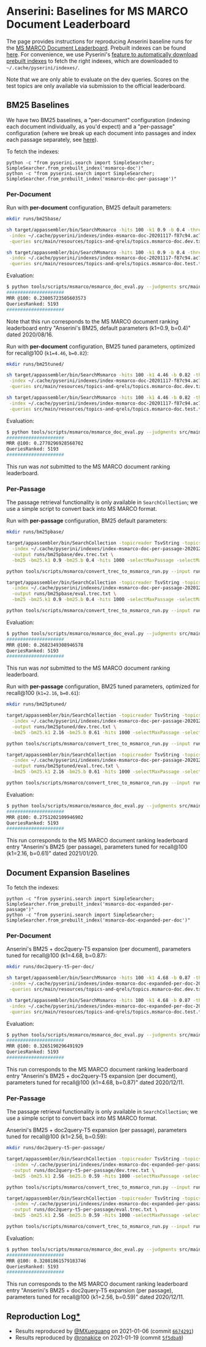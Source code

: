 # Anserini: Baselines for MS MARCO Document Leaderboard

The page provides instructions for reproducing Anserini baseline runs for the [MS MARCO Document Leaderboard](https://microsoft.github.io/MSMARCO-Document-Ranking-Submissions/leaderboard/).
Prebuilt indexes can be found [here](https://git.uwaterloo.ca/jimmylin/anserini-indexes/).
For convenience, we use Pyserini's [feature to automatically download prebuilt indexes](https://github.com/castorini/pyserini/blob/master/docs/prebuilt-indexes.md) to fetch the right indexes, which are downloaded to `~/.cache/pyserini/indexes/`.

Note that we are only able to evaluate on the dev queries.
Scores on the test topics are only available via submission to the official leaderboard.

## BM25 Baselines

We have two BM25 baselines, a "per-document" configuration (indexing each document individually, as you'd expect) and a "per-passage" configuration (where we break up each document into passages and index each passage separately, see [here](https://github.com/castorini/docTTTTTquery#per-passage-expansion)).

To fetch the indexes:

```
python -c "from pyserini.search import SimpleSearcher; SimpleSearcher.from_prebuilt_index('msmarco-doc')"
python -c "from pyserini.search import SimpleSearcher; SimpleSearcher.from_prebuilt_index('msmarco-doc-per-passage')"
```

### Per-Document

Run with **per-document** configuration, BM25 default parameters:

```bash
mkdir runs/bm25base/

sh target/appassembler/bin/SearchMsmarco -hits 100 -k1 0.9 -b 0.4 -threads 9 \
 -index ~/.cache/pyserini/indexes/index-msmarco-doc-20201117-f87c94.ac747860e7a37aed37cc30ed3990f273 \
 -queries src/main/resources/topics-and-qrels/topics.msmarco-doc.dev.txt -output runs/bm25base/dev.txt &

sh target/appassembler/bin/SearchMsmarco -hits 100 -k1 0.9 -b 0.4 -threads 9 \
 -index ~/.cache/pyserini/indexes/index-msmarco-doc-20201117-f87c94.ac747860e7a37aed37cc30ed3990f273 \
 -queries src/main/resources/topics-and-qrels/topics.msmarco-doc.test.txt -output runs/bm25base/eval.txt &
```

Evaluation:

```bash
$ python tools/scripts/msmarco/msmarco_doc_eval.py --judgments src/main/resources/topics-and-qrels/qrels.msmarco-doc.dev.txt --run runs/bm25base/dev.txt
#####################
MRR @100: 0.23005723505603573
QueriesRanked: 5193
#####################
```

Note that this run corresponds to the MS MARCO document ranking leaderboard entry "Anserini's BM25, default parameters (k1=0.9, b=0.4)" dated 2020/08/16.		

Run with **per-document** configuration, BM25 tuned parameters, optimized for recall@100 (`k1=4.46`, `b=0.82`):

```bash
mkdir runs/bm25tuned/

sh target/appassembler/bin/SearchMsmarco -hits 100 -k1 4.46 -b 0.82 -threads 9 \
 -index ~/.cache/pyserini/indexes/index-msmarco-doc-20201117-f87c94.ac747860e7a37aed37cc30ed3990f273 \
 -queries src/main/resources/topics-and-qrels/topics.msmarco-doc.dev.txt -output runs/bm25tuned/dev.txt &

sh target/appassembler/bin/SearchMsmarco -hits 100 -k1 4.46 -b 0.82 -threads 9 \
 -index ~/.cache/pyserini/indexes/index-msmarco-doc-20201117-f87c94.ac747860e7a37aed37cc30ed3990f273 \
 -queries src/main/resources/topics-and-qrels/topics.msmarco-doc.test.txt -output runs/bm25tuned/eval.txt &
```

Evaluation:

```bash
$ python tools/scripts/msmarco/msmarco_doc_eval.py --judgments src/main/resources/topics-and-qrels/qrels.msmarco-doc.dev.txt --run runs/bm25tuned/dev.txt
#####################
MRR @100: 0.2770296928568702
QueriesRanked: 5193
#####################
```

This run was _not_ submitted to the MS MARCO document ranking leaderboard.


### Per-Passage

The passage retrieval functionality is only available in `SearchCollection`; we use a simple script to convert back into MS MARCO format.

Run with **per-passage** configuration, BM25 default parameters:

```bash
mkdir runs/bm25pbase/

target/appassembler/bin/SearchCollection -topicreader TsvString -topics src/main/resources/topics-and-qrels/topics.msmarco-doc.dev.txt \
  -index ~/.cache/pyserini/indexes/index-msmarco-doc-per-passage-20201204-f50dcc.797367406a7542b649cefa6b41cf4c33/ \
  -output runs/bm25pbase/dev.trec.txt \
  -bm25 -bm25.k1 0.9 -bm25.b 0.4 -hits 1000 -selectMaxPassage -selectMaxPassage.delimiter "#" -selectMaxPassage.hits 100 &

python tools/scripts/msmarco/convert_trec_to_msmarco_run.py --input runs/bm25pbase/dev.trec.txt --output runs/bm25pbase/dev.txt

target/appassembler/bin/SearchCollection -topicreader TsvString -topics src/main/resources/topics-and-qrels/topics.msmarco-doc.test.txt \
  -index ~/.cache/pyserini/indexes/index-msmarco-doc-per-passage-20201204-f50dcc.797367406a7542b649cefa6b41cf4c33/ \
  -output runs/bm25pbase/eval.trec.txt \
  -bm25 -bm25.k1 0.9 -bm25.b 0.4 -hits 1000 -selectMaxPassage -selectMaxPassage.delimiter "#" -selectMaxPassage.hits 100 &

python tools/scripts/msmarco/convert_trec_to_msmarco_run.py --input runs/bm25pbase/eval.trec.txt --output runs/bm25pbase/eval.txt
```

Evaluation:

```bash
$ python tools/scripts/msmarco/msmarco_doc_eval.py --judgments src/main/resources/topics-and-qrels/qrels.msmarco-doc.dev.txt --run runs/bm25pbase/dev.txt
#####################
MRR @100: 0.2682349308946578
QueriesRanked: 5193
#####################
```

This run was _not_ submitted to the MS MARCO document ranking leaderboard.

Run with **per-passage** configuration, BM25 tuned parameters, optimized for recall@100 (`k1=2.16`, `b=0.61`):

```bash
mkdir runs/bm25ptuned/

target/appassembler/bin/SearchCollection -topicreader TsvString -topics src/main/resources/topics-and-qrels/topics.msmarco-doc.dev.txt \
  -index ~/.cache/pyserini/indexes/index-msmarco-doc-per-passage-20201204-f50dcc.797367406a7542b649cefa6b41cf4c33/ \
  -output runs/bm25ptuned/dev.trec.txt \
  -bm25 -bm25.k1 2.16 -bm25.b 0.61 -hits 1000 -selectMaxPassage -selectMaxPassage.delimiter "#" -selectMaxPassage.hits 100 &

python tools/scripts/msmarco/convert_trec_to_msmarco_run.py --input runs/bm25ptuned/dev.trec.txt --output runs/bm25ptuned/dev.txt

target/appassembler/bin/SearchCollection -topicreader TsvString -topics src/main/resources/topics-and-qrels/topics.msmarco-doc.test.txt \
  -index ~/.cache/pyserini/indexes/index-msmarco-doc-per-passage-20201204-f50dcc.797367406a7542b649cefa6b41cf4c33/ \
  -output runs/bm25ptuned/eval.trec.txt \
  -bm25 -bm25.k1 2.16 -bm25.b 0.61 -hits 1000 -selectMaxPassage -selectMaxPassage.delimiter "#" -selectMaxPassage.hits 100 &

python tools/scripts/msmarco/convert_trec_to_msmarco_run.py --input runs/bm25ptuned/eval.trec.txt --output runs/bm25ptuned/eval.txt
```

Evaluation:

```bash
$ python tools/scripts/msmarco/msmarco_doc_eval.py --judgments src/main/resources/topics-and-qrels/qrels.msmarco-doc.dev.txt --run runs/bm25ptuned/dev.txt
#####################
MRR @100: 0.2751202109946902
QueriesRanked: 5193
#####################
```

This run corresponds to the MS MARCO document ranking leaderboard entry "Anserini's BM25 (per passage), parameters tuned for recall@100 (k1=2.16, b=0.61)" dated 2021/01/20.		


## Document Expansion Baselines

To fetch the indexes:

```
python -c "from pyserini.search import SimpleSearcher; SimpleSearcher.from_prebuilt_index('msmarco-doc-expanded-per-passage')"
python -c "from pyserini.search import SimpleSearcher; SimpleSearcher.from_prebuilt_index('msmarco-doc-expanded-per-doc')"
```

### Per-Document

Anserini's BM25 + doc2query-T5 expansion (per document), parameters tuned for recall@100 (k1=4.68, b=0.87):

```bash
mkdir runs/doc2query-t5-per-doc/

sh target/appassembler/bin/SearchMsmarco -hits 100 -k1 4.68 -b 0.87 -threads 9 \
 -index ~/.cache/pyserini/indexes/index-msmarco-doc-expanded-per-doc-20201126-1b4d0a.f7056191842ab77a01829cff68004782 \
 -queries src/main/resources/topics-and-qrels/topics.msmarco-doc.dev.txt -output runs/doc2query-t5-per-doc/dev.txt &

sh target/appassembler/bin/SearchMsmarco -hits 100 -k1 4.68 -b 0.87 -threads 9 \
 -index ~/.cache/pyserini/indexes/index-msmarco-doc-expanded-per-doc-20201126-1b4d0a.f7056191842ab77a01829cff68004782 \
 -queries src/main/resources/topics-and-qrels/topics.msmarco-doc.test.txt -output runs/doc2query-t5-per-doc/eval.txt &
```

Evaluation:

```bash
$ python tools/scripts/msmarco/msmarco_doc_eval.py --judgments src/main/resources/topics-and-qrels/qrels.msmarco-doc.dev.txt --run runs/doc2query-t5-per-doc/dev.txt
#####################
MRR @100: 0.3265190296491929
QueriesRanked: 5193
#####################
```

This run corresponds to the MS MARCO document ranking leaderboard entry "Anserini's BM25 + doc2query-T5 expansion (per document), parameters tuned for recall@100 (k1=4.68, b=0.87)" dated 2020/12/11.		


### Per-Passage

The passage retrieval functionality is only available in `SearchCollection`; we use a simple script to convert back into MS MARCO format.

Anserini's BM25 + doc2query-T5 expansion (per passage), parameters tuned for recall@100 (k1=2.56, b=0.59):

```bash
mkdir runs/doc2query-t5-per-passage/

target/appassembler/bin/SearchCollection -topicreader TsvString -topics src/main/resources/topics-and-qrels/topics.msmarco-doc.dev.txt \
  -index ~/.cache/pyserini/indexes/index-msmarco-doc-expanded-per-passage-20201126-1b4d0a.54ea30c64515edf3c3741291b785be53 \
  -output runs/doc2query-t5-per-passage/dev.trec.txt \
  -bm25 -bm25.k1 2.56 -bm25.b 0.59 -hits 1000 -selectMaxPassage -selectMaxPassage.delimiter "#" -selectMaxPassage.hits 100 &

python tools/scripts/msmarco/convert_trec_to_msmarco_run.py --input runs/doc2query-t5-per-passage/dev.trec.txt --output runs/doc2query-t5-per-passage/dev.txt

target/appassembler/bin/SearchCollection -topicreader TsvString -topics src/main/resources/topics-and-qrels/topics.msmarco-doc.test.txt \
  -index ~/.cache/pyserini/indexes/index-msmarco-doc-expanded-per-passage-20201126-1b4d0a.54ea30c64515edf3c3741291b785be53 \
  -output runs/doc2query-t5-per-passage/eval.trec.txt \
  -bm25 -bm25.k1 2.56 -bm25.b 0.59 -hits 1000 -selectMaxPassage -selectMaxPassage.delimiter "#" -selectMaxPassage.hits 100 &

python tools/scripts/msmarco/convert_trec_to_msmarco_run.py --input runs/doc2query-t5-per-passage/eval.trec.txt --output runs/doc2query-t5-per-passage/eval.txt
```

Evaluation:

```bash
$ python tools/scripts/msmarco/msmarco_doc_eval.py --judgments src/main/resources/topics-and-qrels/qrels.msmarco-doc.dev.txt --run runs/doc2query-t5-per-passage/dev.txt
#####################
MRR @100: 0.32081861579183746
QueriesRanked: 5193
#####################
```

This run corresponds to the MS MARCO document ranking leaderboard entry "Anserini's BM25 + doc2query-T5 expansion (per passage), parameters tuned for recall@100 (k1=2.56, b=0.59)" dated 2020/12/11.		


## Reproduction Log[*](reproducibility.md)

+ Results reproduced by [@MXueguang](https://github.com/MXueguang) on 2021-01-06 (commit [`6674291`](https://github.com/castorini/anserini/commit/667429183323b15790a86ef186272216f92ffcbc))
+ Results reproduced by [@ronakice](https://github.com/ronakice) on 2021-01-19 (commit [`5f5dba9`](https://github.com/castorini/anserini/commit/5f5dba948b5cbbf6f73010f2a11d4fe3cca445d6))
